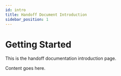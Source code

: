 ```yaml
---
id: intro
title: Handoff Document Introduction
sidebar_position: 1
---
```


# Getting Started

This is the handoff documentation introduction page.

Content goes here.

